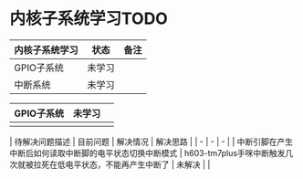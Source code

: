 # 内核子系统学习TODO

| 内核子系统学习 | 状态 | 备注 |
| - | - | - |
| GPIO子系统 | 未学习 |   |
| 中断系统 | 未学习 |   |


| GPIO子系统 | 未学习 |   |
| - | - | - |
|   |   |   |

| 待解决问题描述 | 目前问题 | 解决情况 | 解决思路 |
| - | - | - |
| 中断引脚在产生中断后如何读取中断脚的电平状态切换中断模式 | h603-tm7plus手咪中断触发几次就被拉死在低电平状态，不能再产生中断了 | 未解决 |  |
